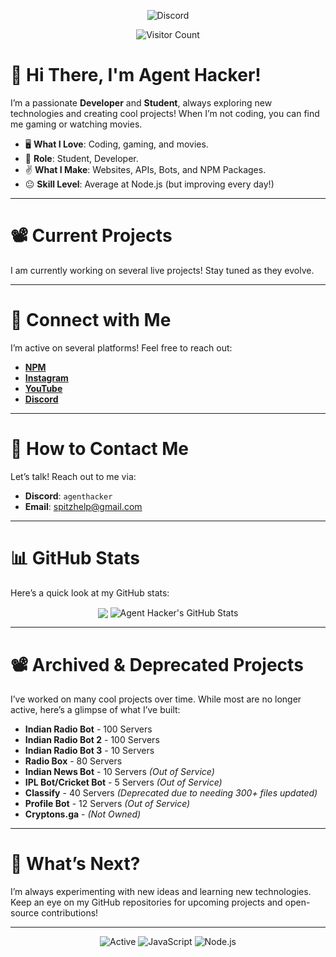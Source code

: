 <p align="center"> 
  <img src="https://discord.c99.nl/widget/theme-4/464029590470262806.png" alt="Discord" /> 
</p>

<p align="center"> 
  <img src="https://profile-counter.glitch.me/AgentHackerYT/count.svg" alt="Visitor Count">
</p>

# 👋 Hi There, I'm Agent Hacker!

I’m a passionate **Developer** and **Student**, always exploring new technologies and creating cool projects! When I’m not coding, you can find me gaming or watching movies.

- 🖥️ **What I Love**: Coding, gaming, and movies.
- 💼 **Role**: Student, Developer.
- ✌️ **What I Make**: Websites, APIs, Bots, and NPM Packages.
- 😐 **Skill Level**: Average at Node.js (but improving every day!)

---

# 📽️ Current Projects

I am currently working on several live projects! Stay tuned as they evolve.

---

# 📱 Connect with Me

I’m active on several platforms! Feel free to reach out:

- **[NPM](https://www.npmjs.com/~jenil-dev)**
- **[Instagram](https://www.instagram.com/jxnil.fr/)**
- **[YouTube](https://www.youtube.com/channel/UCx9qjnVbHBdaUJCo4XgexXw)**
- **[Discord](https://www.discord.com/users/464029590470262806)**

---

# 🤙 How to Contact Me

Let’s talk! Reach out to me via:

- **Discord**: `agenthacker`
- **Email**: [spitzhelp@gmail.com](mailto:spitzhelp@gmail.com)

---

# 📊 GitHub Stats

Here’s a quick look at my GitHub stats:

<p align="center">
  <img align="center" src="https://github-readme-stats.vercel.app/api/top-langs/?username=AgentHackerYT&show_icons=true&layout=compact&hide_border=true&theme=dark" />
  <img align="center" src="https://github-readme-stats.vercel.app/api?username=AgentHackerYT&show_icons=true&theme=dark&line_height=21" alt="Agent Hacker's GitHub Stats"/>
</p>

---

# 📽️ Archived & Deprecated Projects

I’ve worked on many cool projects over time. While most are no longer active, here’s a glimpse of what I’ve built:

- **Indian Radio Bot** - 100 Servers
- **Indian Radio Bot 2** - 100 Servers
- **Indian Radio Bot 3** - 10 Servers
- **Radio Box** - 80 Servers
- **Indian News Bot** - 10 Servers *(Out of Service)*
- **IPL Bot/Cricket Bot** - 5 Servers *(Out of Service)*
- **Classify** - 40 Servers *(Deprecated due to needing 300+ files updated)*
- **Profile Bot** - 12 Servers *(Out of Service)*
- **Cryptons.ga** - *(Not Owned)*

---

# 🔮 What’s Next?

I’m always experimenting with new ideas and learning new technologies. Keep an eye on my GitHub repositories for upcoming projects and open-source contributions!

---

<p align="center">
  <img src="https://img.shields.io/badge/Status-Active-green?style=flat-square" alt="Active" />
  <img src="https://img.shields.io/badge/Skills-JavaScript-blue?style=flat-square" alt="JavaScript" />
  <img src="https://img.shields.io/badge/Interest-Node.js-lightblue?style=flat-square" alt="Node.js" />
</p>
